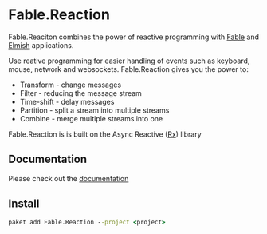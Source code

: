 # Fable.Reaction

Fable.Reaciton combines the power of reactive programming with [Fable](http://fable.io/) and [Elmish](https://elmish.github.io/) applications.

Use reative programming for easier handling of events such as keyboard, mouse, network and websockets. Fable.Reaction gives you the power to:

- Transform - change messages
- Filter - reducing the message stream
- Time-shift - delay messages
- Partition - split a stream into multiple streams
- Combine - merge multiple streams into one

Fable.Reaction is is built on the Async Reactive ([Rx](http://reactivex.io/)) library

## Documentation

Please check out the [documentation](http://fablereaction.rtfd.io/)

## Install

```cmd
paket add Fable.Reaction --project <project>
```

